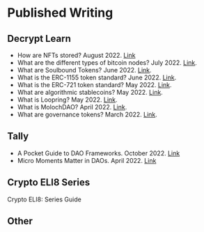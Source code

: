 # Published Writing

## Decrypt Learn
- How are NFTs stored? August 2022. [Link](https://decrypt.co/resources/how-are-nfts-stored-on-chain-off-chain-and-decentralized-storage)
- What are the different types of bitcoin nodes? July 2022. [Link](https://decrypt.co/resources/what-are-the-different-types-of-bitcoin-nodes-how-the-bitcoin-network-is-maintained).
- What are Soulbound Tokens? June 2022. [Link](https://decrypt.co/resources/what-are-soulbound-tokens-building-blocks-for-a-web3-decentralized-society).
- What is the ERC-1155 token standard? June 2022. [Link](https://decrypt.co/resources/what-is-erc-1155-ethereums-flexible-token-standard).
- What is the ERC-721 token standard? May 2022. [Link](https://decrypt.co/resources/erc-721-ethereum-nft-token-standard).
- What are algorithmic stablecoins? May 2022. [Link](https://decrypt.co/resources/what-are-algorithmic-stablecoins).
- What is Loopring? May 2022. [Link](https://decrypt.co/resources/what-is-loopring-ethereum-tool-decentralized-exchange-payments).
- What is MolochDAO? April 2022. [Link](https://decrypt.co/resources/what-is-moloch-dao-funding-public-goods-ethereum-ecosystem).
- What are governance tokens? March 2022. [Link](https://decrypt.co/resources/what-are-governance-tokens-how-token-owners-shape-dao).

## Tally
- A Pocket Guide to DAO Frameworks. October 2022. [Link](https://blog.tally.xyz/a-pocket-guide-to-dao-frameworks-8d7ad5af3a1b)
- Micro Moments Matter in DAOs. April 2022. [Link](https://blog.tally.xyz/micro-moments-matter-in-daos-36483a561f58)

## Crypto ELI8 Series
Crypto ELI8: Series Guide

## Other



